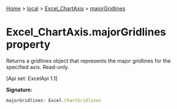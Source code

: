 [Home](./index) &gt; [local](local.md) &gt; [Excel\_ChartAxis](local.excel_chartaxis.md) &gt; [majorGridlines](local.excel_chartaxis.majorgridlines.md)

# Excel\_ChartAxis.majorGridlines property

Returns a gridlines object that represents the major gridlines for the specified axis. Read-only. 

 \[Api set: ExcelApi 1.1\]

**Signature:**
```javascript
majorGridlines: Excel.ChartGridlines
```
